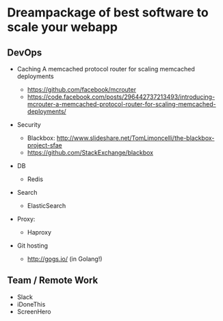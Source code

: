 # Dreampackage of best software to scale your webapp


## DevOps

  - Caching
      A memcached protocol router for scaling memcached deployments
      - https://github.com/facebook/mcrouter
      - https://code.facebook.com/posts/296442737213493/introducing-mcrouter-a-memcached-protocol-router-for-scaling-memcached-deployments/
      
  - Security
    - Blackbox: http://www.slideshare.net/TomLimoncelli/the-blackbox-project-sfae
    - https://github.com/StackExchange/blackbox

  - DB
    - Redis

  - Search
    - ElasticSearch

  - Proxy:
    - Haproxy

  - Git hosting
    - http://gogs.io/ (in Golang!)


## Team / Remote Work

  - Slack
  - iDoneThis
  - ScreenHero

